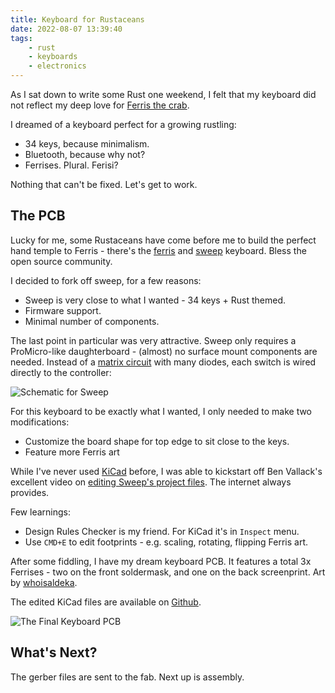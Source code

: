 ```yaml
---
title: Keyboard for Rustaceans
date: 2022-08-07 13:39:40
tags:
    - rust
    - keyboards
    - electronics
---
```


As I sat down to write some Rust one weekend, I felt that my keyboard did not
reflect my deep love for [Ferris the crab](https://rustacean.net/).

I dreamed of a keyboard perfect for a growing rustling:

- 34 keys, because minimalism.
- Bluetooth, because why not?
- Ferrises. Plural. Ferisi?

Nothing that can't be fixed. Let's get to work.

## The PCB

Lucky for me, some Rustaceans have come before me to build the perfect hand
temple to Ferris - there's the
[ferris](https://github.com/pierrechevalier83/ferris) and
[sweep](https://github.com/davidphilipbarr/Sweep) keyboard. Bless the open
source community.

I decided to fork off sweep, for a few reasons:

- Sweep is very close to what I wanted - 34 keys + Rust themed.
- Firmware support.
- Minimal number of components.

The last point in particular was very attractive. Sweep only requires a
ProMicro-like daughterboard - (almost) no surface mount components are needed.
Instead of a [matrix circuit](https://docs.qmk.fm/#/how_a_matrix_works) with
many diodes, each switch is wired directly to the controller:

![Schematic for Sweep](/img/ferris-keyboard-schematic.png)

For this keyboard to be exactly what I wanted, I only needed to make two
modifications:

- Customize the board shape for top edge to sit close to the keys.
- Feature more Ferris art

While I've never used [KiCad](https://www.kicad.org/) before, I was able to
kickstart off Ben Vallack's excellent video on [editing Sweep's project
files](https://www.youtube.com/watch?v=JqpBKuEVinw). The internet always
provides.

Few learnings:

- Design Rules Checker is my friend. For KiCad it's in `Inspect` menu.
- Use `CMD+E` to edit footprints - e.g. scaling, rotating, flipping Ferris art.

After some fiddling, I have my dream keyboard PCB. It features a total 3x
Ferrises - two on the front soldermask, and one on the back screenprint. Art by
[whoisaldeka](https://twitter.com/whoisaldeka).

The edited KiCad files are available on
[Github](https://github.com/imlzo/Sweep).

![The Final Keyboard PCB](/img/ferris-keyboard-render.png)

## What's Next?

The gerber files are sent to the fab. Next up is assembly.

